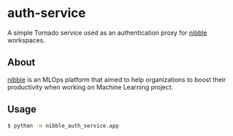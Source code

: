 # auth-service

A simple Tornado service used as an authentication proxy for [nibble](https://app.nibble.ai) workspaces.


## About

[nibble](https://app.nibble.ai) is an MLOps platform that aimed to help organizations to boost their productivity when working on Machine Learning project.


## Usage

```bash
$ python -m nibble_auth_service.app
```